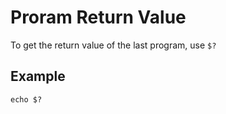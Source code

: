 # Proram Return Value

To get the return value of the last program, use `$?`

## Example

```
echo $?
```